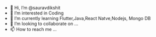 - 👋 Hi, I’m @sauravdikshit
- 👀 I’m interested in Coding
- 🌱 I’m currently learning Flutter,Java,React Natve,Nodejs, Mongo DB
- 💞️ I’m looking to collaborate on ...
- 📫 How to reach me ...

<!---
sauravdikshit/sauravdikshit is a ✨ special ✨ repository because its `README.md` (this file) appears on your GitHub profile.
You can click the Preview link to take a look at your changes.
--->
